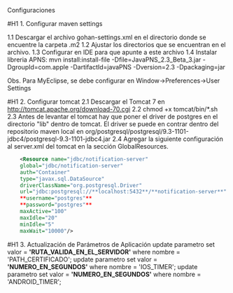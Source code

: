 Configuraciones

#H1 1. Configurar maven settings 

1.1 Descargar el archivo gohan-settings.xml en el directorio donde se encuentre la carpeta .m2
1.2 Ajustar los directorios que se encuentran en el archivo. 
1.3 Configurar en IDE para que apunte a este archivo
1.4 Instalar libreria APNS:
	mvn install:install-file -Dfile=JavaPNS_2.3_Beta_3.jar -DgroupId=com.apple -DartifactId=javaPNS -Dversion=2.3 -Dpackaging=jar

Obs. Para MyEclipse, se debe configurar en Window->Preferences->User Settings

#H1 2. Configurar tomcat 
2.1 Descargar el Tomcat 7 en http://tomcat.apache.org/download-70.cgi
2.2 chmod +x tomcat/bin/*.sh
2.3 Antes de levantar el tomcat hay que poner el driver de postgres en el directorio "lib" dentro de tomcat. 
El driver se puede en contrar dentro del repositorio maven local en org/postgresql/postgresql/9.3-1101-jdbc4/postgresql-9.3-1101-jdbc4.jar
2.4 Agregar la siguiente configuración al server.xml del tomcat en la sección GlobalResources.
```xml
	<Resource name="jdbc/notification-server" 
	global="jdbc/notification-server" 
	auth="Container" 
	type="javax.sql.DataSource" 
	driverClassName="org.postgresql.Driver" 
	url="jdbc:postgresql://**localhost:5432**/**notification-server**" 
	**username="postgres"**
	**password="postgres"**
	maxActive="100"
	maxIdle="20"
	minIdle="5"
	maxWait="10000"/>
```
#H1 3. Actualización de Parámetros de Aplicación
update parametro set valor = **'RUTA_VALIDA_EN_EL_SERVIDOR'** where nombre = 'PATH_CERTIFICADO';
update parametro set valor = **'NUMERO_EN_SEGUNDOS'** where nombre = 'IOS_TIMER';
update parametro set valor = **'NUMERO_EN_SEGUNDOS'** where nombre = 'ANDROID_TIMER';